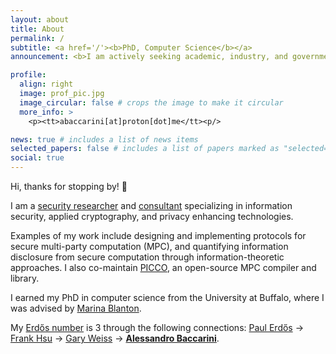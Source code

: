 ```yaml
---
layout: about
title: About
permalink: /
subtitle: <a href='/'><b>PhD, Computer Science</b></a>
announcement: <b>I am actively seeking academic, industry, and government research & engineering opportunities in the Northeastern US/remote. Please email me if you’d like to chat!</b>

profile:
  align: right
  image: prof_pic.jpg
  image_circular: false # crops the image to make it circular
  more_info: >
    <p><tt>abaccarini[at]proton[dot]me</tt><p/>

news: true # includes a list of news items
selected_papers: false # includes a list of papers marked as "selected={true}"
social: true
---
```


Hi, thanks for stopping by! 👋

I am a [security researcher](/publications) and [consultant](/consulting) specializing in information security, applied cryptography, and privacy enhancing technologies.

<!-- My interests span across areas of information security, applied cryptography, and privacy-enhancing technologies.  -->

Examples of my work include designing and implementing protocols for secure multi-party computation (MPC), and quantifying information disclosure from secure computation through information-theoretic approaches.
I also co-maintain [PICCO](https://github.com/applied-crypto-lab/picco/), an open-source MPC compiler and library.

<!-- with application to -->
<!-- privacy-preserving machine learning, sustainability, and outsourcing. -->
<!-- based on secret sharing for a variety of practical applications, such as  -->
<!-- Additionally, I research how to  -->
<!-- arbitrary secure function evaluations  -->

<!-- for translating general-purpose programs into their secure equivalents for distributed deployment. -->

<!-- Concretely, I design protocols for secure multi-party computation based on secret sharing for a variety of applications, such as privacy-preserving machine learning, sustainability, and outsourcing.  -->
<!-- I'm often writing new protocol implementations, optimizing existing protocols, and improving overall usability. -->
<!-- Additionally, I research how to quantify information disclosure from arbitrary secure function evaluations through information-theoretic approaches. -->
<!-- My second area of interest involves quantifying (and subsequently, lowering) information disclosure from secure function evaluations.  -->
<!-- This work touches several disciplines, including information theory, differential privacy, and quantitative information flow. -->

I earned my PhD in computer science from the University at Buffalo, where I was advised by [Marina Blanton](https://www.acsu.buffalo.edu/~mblanton/).

<!-- I previously obtained my masters in Cybersecurity and bachelors in Physics from Fordham University. -->

<!-- When I'm not doing science, I'm probably spending way too much time tweaking my Neovim config -- check out my [dotfiles here](https://github.com/abaccarini/dotfiles)! -->

My [Erdős number](https://sites.google.com/oakland.edu/grossman/home/the-erdoes-number-project) is 3 through the following connections: [Paul Erdős](https://en.wikipedia.org/wiki/Paul_Erd%C5%91s) &rarr; [Frank Hsu](https://www.fordham.edu/academics/departments/computer-and-information-science/faculty-and-administration/frank-hsu/) &rarr; [Gary Weiss](https://storm.cis.fordham.edu/~gweiss/) &rarr; **[Alessandro Baccarini](/)**.
